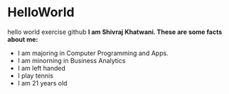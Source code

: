 # HelloWorld
hello world exercise github
**I am Shivraj Khatwani. These are some facts about me:**
- I am majoring in Computer Programming and Apps.
- I am minorning in Business Analytics
- I am left handed
- I play tennis
- I am 21 years old
